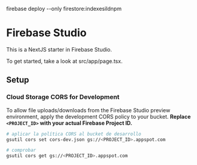 firebase deploy --only firestore:indexesildnpm
# Firebase Studio

This is a NextJS starter in Firebase Studio.

To get started, take a look at src/app/page.tsx.

## Setup

### Cloud Storage CORS for Development

To allow file uploads/downloads from the Firebase Studio preview environment, apply the development CORS policy to your bucket. **Replace `<PROJECT_ID>` with your actual Firebase Project ID.**

```bash
# aplicar la política CORS al bucket de desarrollo
gsutil cors set cors-dev.json gs://<PROJECT_ID>.appspot.com

# comprobar
gsutil cors get gs://<PROJECT_ID>.appspot.com
```
